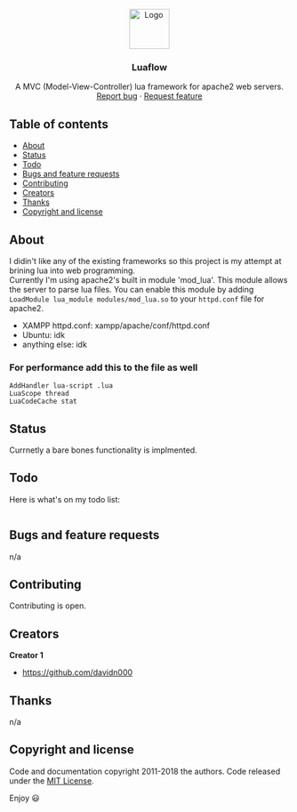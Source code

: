 <p align="center">
  <a href="https://example.com/">
    <img src="https://via.placeholder.com/72" alt="Logo" width=72 height=72>
  </a>

  <h3 align="center">Luaflow</h3>

  <p align="center">
    A MVC (Model-View-Controller) lua framework for apache2 web servers.
    <br>
    <a href="https://github.com/davidn000/luaflow/issues/new?template=bug.md">Report bug</a>
    ·
    <a href="https://github.com/davidn000/luaflow/issues/new?template=feature.md&labels=feature">Request feature</a>
  </p>
</p>


## Table of contents

- [About](#about)
- [Status](#status)
- [Todo](#Todo)
- [Bugs and feature requests](#bugs-and-feature-requests)
- [Contributing](#contributing)
- [Creators](#creators)
- [Thanks](#thanks)
- [Copyright and license](#copyright-and-license)


## About

I didin't like any of the existing frameworks so this project is my attempt at brining lua into web programming.  
Currently I'm using apache2's built in module 'mod_lua'. This module allows the server to parse lua files. You can enable this module by adding ``LoadModule lua_module modules/mod_lua.so`` to your ``httpd.conf`` file for apache2. 


- XAMPP httpd.conf: xampp/apache/conf/httpd.conf
- Ubuntu: idk
- anything else: idk

### For performance add this to the file as well

```text 
AddHandler lua-script .lua
LuaScope thread
LuaCodeCache stat
```

## Status

Currnetly a bare bones functionality is implmented.


## Todo

Here is what's on my todo list:

```text

```

## Bugs and feature requests

n/a

## Contributing

Contributing is open.

## Creators

**Creator 1**

- <https://github.com/davidn000>

## Thanks

n/a

## Copyright and license

Code and documentation copyright 2011-2018 the authors. Code released under the [MIT License](https://https://github.com/davidn000/luaflow/blob/master/LICENSE).

Enjoy :smiley: